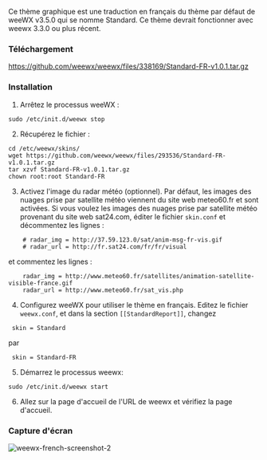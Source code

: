 Ce thème graphique est une traduction en français du thème par défaut de weeWX v3.5.0 qui se nomme Standard. Ce thème devrait fonctionner avec weewx 3.3.0 ou plus récent.

### Téléchargement

https://github.com/weewx/weewx/files/338169/Standard-FR-v1.0.1.tar.gz

### Installation

1. Arrêtez le processus weeWX :

```
sudo /etc/init.d/weewx stop
```

2. Récupérez le fichier :

```
cd /etc/weewx/skins/
wget https://github.com/weewx/weewx/files/293536/Standard-FR-v1.0.1.tar.gz
tar xzvf Standard-FR-v1.0.1.tar.gz
chown root:root Standard-FR
```

3. Activez l'image du radar météo (optionnel). Par défaut, les images des nuages prise par satellite météo viennent du site web meteo60.fr et sont activées. Si vous voulez les images des nuages prise par satellite météo provenant du site web sat24.com, éditer le fichier `skin.conf` et décommentez les lignes :
```
    # radar_img = http://37.59.123.0/sat/anim-msg-fr-vis.gif
    # radar_url = http://fr.sat24.com/fr/fr/visual
```
et commentez les lignes :
```
    radar_img = http://www.meteo60.fr/satellites/animation-satellite-visible-france.gif
    radar_url = http://www.meteo60.fr/sat_vis.php
```
4. Configurez weeWX pour utiliser le thème en français. Editez le fichier `weewx.conf`, et dans la section `[[StandardReport]]`, changez

```
 skin = Standard
```
par
```
 skin = Standard-FR
```

5. Démarrez le processus weewx:

```
sudo /etc/init.d/weewx start
```

6. Allez sur la page d'accueil de l'URL de weewx et vérifiez la page d'accueil.

### Capture d'écran
![weewx-french-screenshot-2](https://cloud.githubusercontent.com/assets/446723/15724786/f4bad8ec-2848-11e6-82b4-f9b9336e78bb.png)